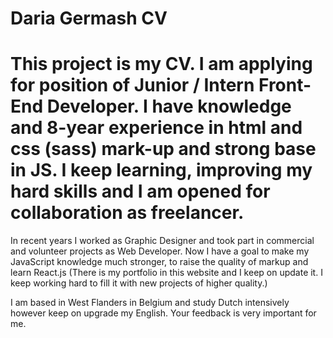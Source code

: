 # Daria Germash CV

# This project is my CV. I am applying for position of Junior / Intern Front-End Developer. I have knowledge and 8-year experience in html and css (sass) mark-up and strong base in JS. I keep learning, improving my hard skills and I am opened for collaboration as freelancer.

In recent years I worked as Graphic Designer and took part in commercial and volunteer projects as Web Developer. Now I have a goal to make my JavaScript knowledge much stronger, to raise the quality of markup and learn React.js
(There is my portfolio in this website and I keep on update it. I keep working hard to fill it with new projects of higher quality.)

I am based in West Flanders in Belgium and study Dutch intensively however keep on upgrade my English.
Your feedback is very important for me.
